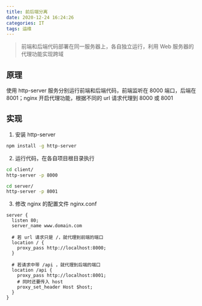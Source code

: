 ```yaml
---
title: 前后端分离
date: 2020-12-24 16:24:26
categories: IT
tags: 运维
---
```


>前端和后端代码部署在同一服务器上，各自独立运行，利用 Web 服务器的代理功能实现跨域

## 原理
使用 http-server 服务分别运行前端和后端代码，前端监听在 8000 端口，后端在 8001；nginx 开启代理功能，根据不同的 url 请求代理到 8000 或 8001

## 实现
1. 安装 http-server
```sh
npm install -g http-server
```
2. 运行代码，在各自项目根目录执行
```sh
cd client/
http-server -p 8000

cd server/
http-server -p 8001
```
3. 修改 nginx 的配置文件 nginx.conf
```nginx
server {
  listen 80;
  server_name www.domain.com

  # 若 url 请求只是 /，就代理到前端的端口
  location / {
    proxy_pass http://localhost:8000;
  }

  # 若请求中带 /api ，就代理到后端的端口
  location /api {
    proxy_pass http://localhost:8001;
    # 同时还要传入 host
    proxy_set_header Host $host;
  }
}
```

